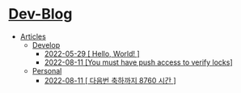 # [Dev-Blog](https://lif-lee.github.io/Dev-Blog/)

 * <a href="./Articles/">Articles</a>
     * <a href="./Articles/Develop/">Develop</a>
       * <a href="./Articles/Develop/2022-05-29 [ Hello, World! ]/">2022-05-29 [ Hello, World! ]</a>
       * <a href="./Articles/Develop/2022-08-11 [You must have push access to verify locks]/">2022-08-11 [You must have push access to verify locks]</a>
     * <a href="./Articles/Personal/">Personal</a>
         * <a href="./Articles/Personal/2022-08-11 [ 다음번 축하까지 8760 시간 ]/">2022-08-11 [ 다음번 축하까지 8760 시간 ]</a>

